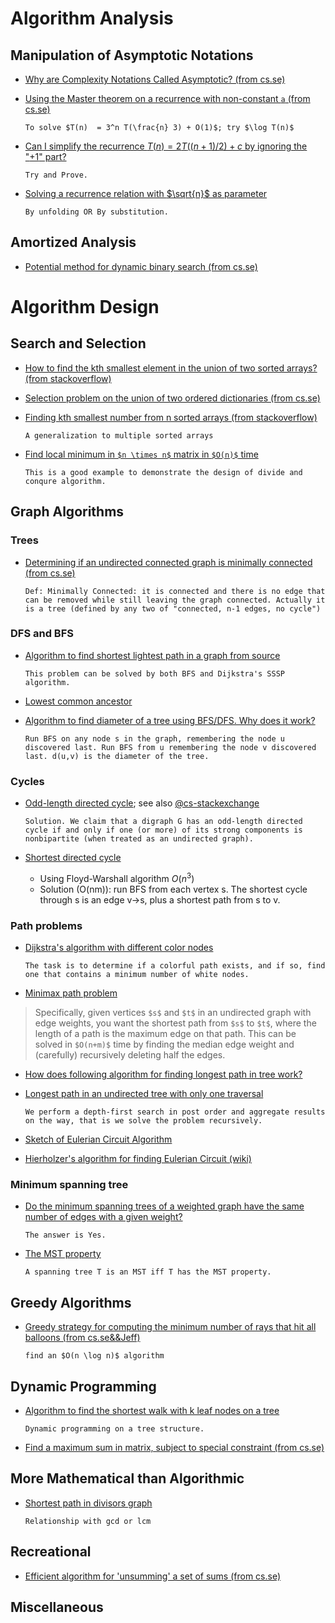 # Algorithm Analysis

## Manipulation of Asymptotic Notations

- [Why are Complexity Notations Called Asymptotic? (from cs.se)](http://cs.stackexchange.com/q/53931/4911)

- [Using the Master theorem on a recurrence with non-constant `a` (from cs.se)](http://cs.stackexchange.com/q/52229/4911)

  `To solve $T(n)  = 3^n T(\frac{n} 3) + O(1)$; try $\log T(n)$`

- [Can I simplify the recurrence $T(n)=2T((n+1)/2)+c$ by ignoring the "$+1$" part?](http://cs.stackexchange.com/q/52298/4911)
 
  `Try and Prove.`

- [Solving a recurrence relation with $\sqrt{n}$ as parameter](http://cs.stackexchange.com/q/6410/4911)

  `By unfolding OR By substitution.`

## Amortized Analysis

- [Potential method for dynamic binary search (from cs.se)](http://cs.stackexchange.com/q/37822/4911)

# Algorithm Design

## Search and Selection

- [How to find the kth smallest element in the union of two sorted arrays? (from stackoverflow)](http://stackoverflow.com/q/4607945/1833118)

- [Selection problem on the union of two ordered dictionaries (from cs.se)](http://cs.stackexchange.com/q/33106/4911)

- [Finding kth smallest number from n sorted arrays (from stackoverflow)](http://stackoverflow.com/q/8753345/1833118)

  `A generalization to multiple sorted arrays`

- [Find local minimum in `$n \times n$` matrix in `$O(n)$` time](http://stackoverflow.com/q/18525179/1833118) 

  `This is a good example to demonstrate the design of divide and conqure algorithm.`

## Graph Algorithms

### Trees

- [Determining if an undirected connected graph is minimally connected (from cs.se)](http://cs.stackexchange.com/q/52157/4911)

  `Def: Minimally Connected: it is connected and there is no edge that can be removed while still leaving the graph connected. Actually it is a tree (defined by any two of "connected, n-1 edges, no cycle")`

### DFS and BFS

- [Algorithm to find shortest lightest path in a graph from source](http://cs.stackexchange.com/q/51721/4911)

  `This problem can be solved by both BFS and Dijkstra's SSSP algorithm.`
- [Lowest common ancestor](https://en.wikipedia.org/wiki/Lowest_common_ancestor)
- [Algorithm to find diameter of a tree using BFS/DFS. Why does it work?](http://cs.stackexchange.com/q/22855/4911)
  
  `Run BFS on any node s in the graph, remembering the node u discovered last. Run BFS from u remembering the node v discovered last. d(u,v) is the diameter of the tree.`

### Cycles
- [Odd-length directed cycle](http://algs4.cs.princeton.edu/42digraph/); see also [@cs-stackexchange](http://cs.stackexchange.com/q/3517/4911)

  `Solution. We claim that a digraph G has an odd-length directed cycle if and only if one (or more) of its strong components is nonbipartite (when treated as an undirected graph).`
- [Shortest directed cycle](http://algs4.cs.princeton.edu/42digraph/)
  - Using Floyd-Warshall algorithm $O(n^3)$
  - Solution (O(nm)): run BFS from each vertex s. The shortest cycle through s is an edge v->s, plus a shortest path from s to v.

### Path problems

- [Dijkstra's algorithm with different color nodes](http://cs.stackexchange.com/q/33056/4911)

  `The task is to determine if a colorful path exists, and if so, find one that contains a minimum number of white nodes.`

- [Minimax path problem](http://cstheory.stackexchange.com/questions/5195/reference-for-fast-algorithm-for-bottleneck-shortest-paths) 

> Specifically, given vertices `$s$` and `$t$` in an undirected graph with edge weights, you want the shortest path from `$s$` to `$t$`, where the length of a path is the maximum edge on that path. This can be solved in `$O(n+m)$` time by finding the median edge weight and (carefully) recursively deleting half the edges.

- [How does following algorithm for finding longest path in tree work?](http://www.quora.com/How-does-following-algorithm-for-finding-longest-path-in-tree-work)

- [Longest path in an undirected tree with only one traversal](http://cs.stackexchange.com/q/11263/4911)

  `We perform a depth-first search in post order and aggregate results on the way, that is we solve the problem recursively.`

- [Sketch of Eulerian Circuit Algorithm](http://www.ms.uky.edu/~lee/ma515fa10/euler.pdf)

- [Hierholzer's algorithm for finding Eulerian Circuit (wiki)](https://en.wikipedia.org/wiki/Eulerian_path#Hierholzer.27s_algorithm)

### Minimum spanning tree

- [Do the minimum spanning trees of a weighted graph have the same number of edges with a given weight?](http://cs.stackexchange.com/questions/2204/do-the-minimum-spanning-trees-of-a-weighted-graph-have-the-same-number-of-edges)

  `The answer is Yes.`
- [The MST property](http://cs.stackexchange.com/q/57477/4911)

  `A spanning tree T is an MST iff T has the MST property.`

## Greedy Algorithms

- [Greedy strategy for computing the minimum number of rays that hit all balloons (from cs.se&&Jeff)](http://cs.stackexchange.com/q/52291/4911)

  `find an $O(n \log n)$ algorithm`

## Dynamic Programming

- [Algorithm to find the shortest walk with k leaf nodes on a tree](http://cs.stackexchange.com/q/51738/4911)

  `Dynamic programming on a tree structure.`

- [Find a maximum sum in matrix, subject to special constraint (from cs.se)](http://cs.stackexchange.com/q/51995/4911)

## More Mathematical than Algorithmic

- [Shortest path in divisors graph](http://cs.stackexchange.com/q/52108/4911)

  `Relationship with gcd or lcm`

## Recreational

- [Efficient algorithm for 'unsumming' a set of sums (from cs.se)](http://cs.stackexchange.com/q/45525/4911)

## Miscellaneous
